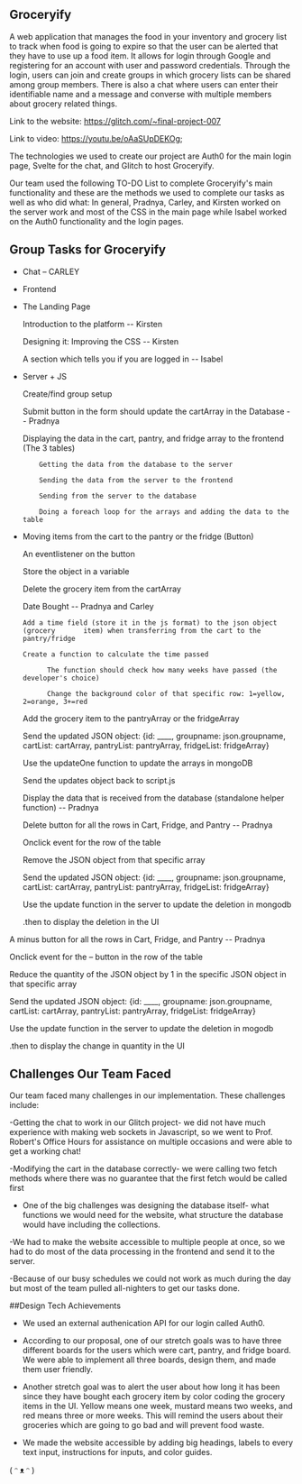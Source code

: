 ## Groceryify

A web application that manages the food in your inventory and grocery list to track when food is going to expire so that the user can be alerted that they have to use up a food item. It allows for login through Google and registering for an account with user and password credentials. Through the login, users can join and create groups in which grocery lists can be shared among group members. There is also a chat where users can enter their identifiable name and a message and converse with multiple members about grocery related things.

Link to the website: https://glitch.com/~final-project-007

Link to video: https://youtu.be/oAaSUpDEKOg;

The technologies we used to create our project are Auth0 for the main login page, Svelte for the chat, and Glitch to host Groceryify.

Our team used the following TO-DO List to complete Groceryify's main functionality and these are the methods we used to complete our tasks as well as who did what: In general, Pradnya, Carley, and Kirsten worked on the server work and most of the CSS in the main page while Isabel worked on the Auth0 functionality and the login pages.

## Group Tasks for Groceryify
- Chat – CARLEY

- Frontend

- The Landing Page

    Introduction to the platform -- Kirsten

    Designing it: Improving the CSS -- Kirsten

    A section which tells you if you are logged in -- Isabel

- Server + JS
    
    Create/find group setup

    Submit button in the form should update the cartArray in the Database --       Pradnya

    Displaying the data in the cart, pantry, and fridge array to the frontend     (The 3 tables)

          Getting the data from the database to the server

          Sending the data from the server to the frontend

          Sending from the server to the database

          Doing a foreach loop for the arrays and adding the data to the table

- Moving items from the cart to the pantry or the fridge (Button)

  An eventlistener on the button

  Store the object in a variable

  Delete the grocery item from the cartArray

  Date Bought -- Pradnya and Carley

      Add a time field (store it in the js format) to the json object (grocery       item) when transferring from the cart to the pantry/fridge

      Create a function to calculate the time passed

            The function should check how many weeks have passed (the                     developer's choice)

            Change the background color of that specific row: 1=yellow,                   2=orange, 3+=red

  Add the grocery item to the pantryArray or the fridgeArray

  Send the updated JSON object: {id: \_\_\_\_, groupname: json.groupname,     cartList: cartArray, pantryList: pantryArray, fridgeList: fridgeArray}

  Use the updateOne function to update the arrays in mongoDB

  Send the updates object back to script.js

  Display the data that is received from the database (standalone helper function) -- Pradnya

  Delete button for all the rows in Cart, Fridge, and Pantry -- Pradnya

  Onclick event for the row of the table

  Remove the JSON object from that specific array

  Send the updated JSON object: {id: \_\_\_\_, groupname: json.groupname,     cartList: cartArray, pantryList: pantryArray, fridgeList: fridgeArray}

  Use the update function in the server to update the deletion in mongodb

  .then to display the deletion in the UI

A minus button for all the rows in Cart, Fridge, and Pantry -- Pradnya

  Onclick event for the – button in the row of the table

  Reduce the quantity of the JSON object by 1 in the specific JSON object in that specific array

  Send the updated JSON object: {id: \_\_\_\_, groupname: json.groupname, cartList: cartArray, pantryList: pantryArray, fridgeList: fridgeArray}

  Use the update function in the server to update the deletion in mogodb

  .then to display the change in quantity in the UI

## Challenges Our Team Faced
Our team faced many challenges in our implementation. These challenges include:

-Getting the chat to work in our Glitch project- we did not have much experience with making web sockets in Javascript, so we went to Prof. Robert's Office Hours for assistance on multiple occasions and were able to get a working chat!

-Modifying the cart in the database correctly- we were calling two fetch methods where there was no guarantee that the first fetch would be called first

- One of the big challenges was designing the database itself- what functions we would need for the website, what structure the database would have including the collections.

-We had to make the website accessible to multiple people at once, so we had to do most of the data processing in the frontend and send it to the server.

-Because of our busy schedules we could not work as much during the day but most of the team pulled all-nighters to get our tasks done.

##Design Tech Achievements

- We used an external authenication API for our login called Auth0.

- According to our proposal, one of our stretch goals was to have three different boards for the users which were cart, pantry, and fridge board. We were able to implement all three boards, design them, and made them user friendly.

- Another stretch goal was to alert the user about how long it has been since they have bought each grocery item by color coding the grocery items in the UI. Yellow means one week, mustard means two weeks, and red means three or more weeks. This will remind the users about their groceries which are going to go bad and will prevent food waste.

- We made the website accessible by adding big headings, labels to every text input, instructions for inputs, and color guides.




( ᵔ ᴥ ᵔ )
